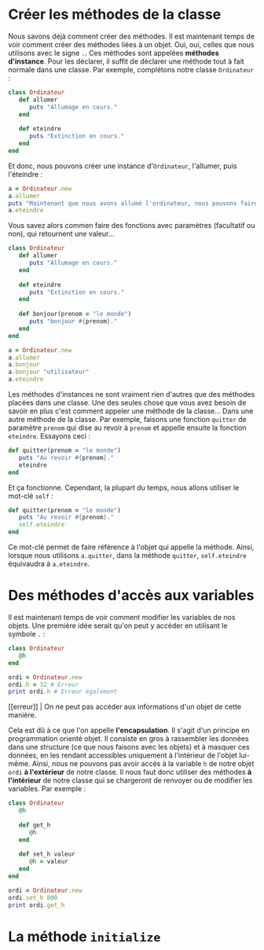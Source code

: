 # Créer les méthodes de la classe

Nous savons déjà comment créer des méthodes. Il est maintenant temps de voir comment créer des méthodes liées à un objet. Oui, oui, celles que nous utilisons avec  le signe `.`. Ces méthodes sont appelées **méthodes d'instance**. Pour les déclarer, il suffit de déclarer une méthode tout à fait normale dans une classe. Par exemple, complétons notre classe `Ordinateur` :

```ruby
class Ordinateur
   def allumer
      puts "Allumage en cours." 
   end
   
   def eteindre
      puts "Extinction en cours."
   end
end
```

Et donc, nous pouvons créer une instance d'`Ordinateur`, l'allumer, puis l'éteindre :

```ruby
a = Ordinateur.new
a.allumer
puts "Maintenant que nous avons allumé l'ordinateur, nous pouvons faire tout plein d'opérations."
a.eteindre
```

Vous savez alors commen faire des fonctions avec paramètres (facultatif ou non), qui retournent une valeur...

```ruby
class Ordinateur
   def allumer
      puts "Allumage en cours." 
   end
   
   def eteindre
      puts "Extinction en cours."
   end
   
   def bonjour(prenom = "le monde")
      puts "bonjour #{prenom}."
   end
end

a = Ordinateur.new
a.allumer
a.bonjour
a.bonjour "utilisateur"
a.eteindre
```

Les méthodes d'instances ne sont vraiment rien d'autres que des méthodes placées dans une classe. Une des seules chose que vous avez besoin de savoir en plus c'est comment appeler une méthode de la classe... Dans une autre méthode de la classe. Par exemple, faisons une fonction `quitter` de paramètre `prenom` qui dise au revoir à `prenom` et appelle ensuite la fonction `eteindre`. Essayons ceci :

```ruby
def quitter(prenom = "le monde")
   puts "Au revoir #{prenom}."
   eteindre
end
```

Et ça fonctionne. Cependant, la plupart du temps, nous allons utiliser le mot-clé `self` :

```ruby
def quitter(prenom = "le monde")
   puts "Au revoir #{prenom}."
   self.eteindre
end
```

Ce mot-clé permet de faire référence à l'objet qui appelle la méthode. Ainsi, lorsque nous utilisons `a.quitter`, dans la méthode `quitter`, `self.eteindre` équivaudra à `a.eteindre`.

# Des méthodes d'accès aux variables

Il est maintenant temps de voir comment modifier les variables de nos objets. Une première idée serait qu'on peut y accéder en utilisant le symbole `.` :

```ruby
class Ordinateur
   @h 
end

ordi = Ordinateur.new
ordi.h = 32 # Erreur
print ordi.h # Erreur également
```

[[erreur]]
| On ne peut pas accéder aux informations d'un objet de cette manière.

Cela est dû à ce que l'on appelle **l'encapsulation**. Il s'agit d'un principe en programmation orienté objet. Il consiste en gros à rassembler les données dans une structure (ce que nous faisons avec les objets) et à masquer ces données, en les rendant accessibles uniquement à l'intérieur de l'objet lui-même. Ainsi, nous ne pouvons pas avoir accès à la variable `h` de notre objet `ordi` **à l'extérieur** de notre classe. Il nous faut donc utiliser des méthodes **à l'intérieur** de notre classe qui se chargeront de renvoyer ou de modifier les variables. Par exemple :

```ruby
class Ordinateur
   @h
   
   def get_h 
      @h
   end
   
   def set_h valeur 
      @h = valeur
   end
end

ordi = Ordinateur.new
ordi.set_h 800
print ordi.get_h
```


# La méthode `initialize`
